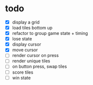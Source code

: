 # todo

- [x] display a grid
- [x] load tiles bottom up
- [x] refactor to group game state + timing
- [x] lose state
- [x] display cursor
- [x] move cursor
- [ ] render cursor on press
- [ ] render unique tiles
- [ ] on button press, swap tiles
- [ ] score tiles
- [ ] win state
